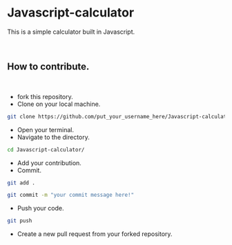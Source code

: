 # Javascript-calculator
This is a simple calculator built in Javascript.

<br />

## How to contribute.
<br />

* fork this repository. 
* Clone on your local machine.

```bash
git clone https://github.com/put_your_username_here/Javascript-calculator.git
```

* Open your terminal. 
* Navigate to the directory.

```bash
cd Javascript-calculator/
```
* Add your contribution. 
* Commit.

```bash
git add .
```
```bash
git commit -m "your commit message here!"
```
* Push your code.

```bash
git push 
```

* Create a new pull request from your forked repository.
